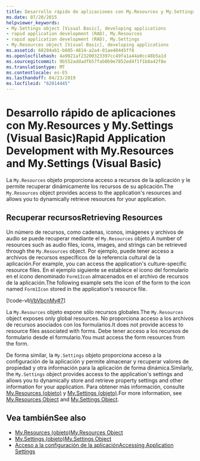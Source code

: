 ```yaml
---
title: Desarrollo rápido de aplicaciones con My.Resources y My.Settings (Visual Basic)
ms.date: 07/20/2015
helpviewer_keywords:
- My.Settings object [Visual Basic], developing applications
- rapid application development (RAD), My.Resources
- rapid application development (RAD), My.Settings
- My.Resources object [Visual Basic], developing applications
ms.assetid: 68284ab1-b685-4814-a2a4-01ae40445ff8
ms.openlocfilehash: 4a9021af23200323397cc49fa1a44a0cc48b5a1d
ms.sourcegitcommit: 9b552addadfb57fab0b9e7852ed4f1f1b8a42f8e
ms.translationtype: MT
ms.contentlocale: es-ES
ms.lasthandoff: 04/23/2019
ms.locfileid: "62014445"
---
```

# <a name="rapid-application-development-with-myresources-and-mysettings-visual-basic"></a><span data-ttu-id="fdef7-102">Desarrollo rápido de aplicaciones con My.Resources y My.Settings (Visual Basic)</span><span class="sxs-lookup"><span data-stu-id="fdef7-102">Rapid Application Development with My.Resources and My.Settings (Visual Basic)</span></span>
<span data-ttu-id="fdef7-103">La `My.Resources` objeto proporciona acceso a recursos de la aplicación y le permite recuperar dinámicamente los recursos de su aplicación.</span><span class="sxs-lookup"><span data-stu-id="fdef7-103">The `My.Resources` object provides access to the application's resources and allows you to dynamically retrieve resources for your application.</span></span>  
  
## <a name="retrieving-resources"></a><span data-ttu-id="fdef7-104">Recuperar recursos</span><span class="sxs-lookup"><span data-stu-id="fdef7-104">Retrieving Resources</span></span>  
 <span data-ttu-id="fdef7-105">Un número de recursos, como cadenas, iconos, imágenes y archivos de audio se puede recuperar mediante el `My.Resources` objeto.</span><span class="sxs-lookup"><span data-stu-id="fdef7-105">A number of resources such as audio files, icons, images, and strings can be retrieved through the `My.Resources` object.</span></span> <span data-ttu-id="fdef7-106">Por ejemplo, puede tener acceso a archivos de recursos específicos de la referencia cultural de la aplicación.</span><span class="sxs-lookup"><span data-stu-id="fdef7-106">For example, you can access the application's culture-specific resource files.</span></span> <span data-ttu-id="fdef7-107">En el ejemplo siguiente se establece el icono del formulario en el icono denominado `Form1Icon` almacenados en el archivo de recursos de la aplicación.</span><span class="sxs-lookup"><span data-stu-id="fdef7-107">The following example sets the icon of the form to the icon named `Form1Icon` stored in the application's resource file.</span></span>  
  
 [!code-vb[VbVbcnMy#7](~/samples/snippets/visualbasic/VS_Snippets_VBCSharp/VbVbcnMy/VB/Class1.vb#7)]  
  
 <span data-ttu-id="fdef7-108">La `My.Resources` objeto expone sólo recursos globales.</span><span class="sxs-lookup"><span data-stu-id="fdef7-108">The `My.Resources` object exposes only global resources.</span></span> <span data-ttu-id="fdef7-109">No proporciona acceso a los archivos de recursos asociados con los formularios.</span><span class="sxs-lookup"><span data-stu-id="fdef7-109">It does not provide access to resource files associated with forms.</span></span> <span data-ttu-id="fdef7-110">Debe tener acceso a los recursos de formulario desde el formulario.</span><span class="sxs-lookup"><span data-stu-id="fdef7-110">You must access the form resources from the form.</span></span>  
  
 <span data-ttu-id="fdef7-111">De forma similar, la `My.Settings` objeto proporciona acceso a la configuración de la aplicación y permite almacenar y recuperar valores de propiedad y otra información para la aplicación de forma dinámica.</span><span class="sxs-lookup"><span data-stu-id="fdef7-111">Similarly, the `My.Settings` object provides access to the application's settings and allows you to dynamically store and retrieve property settings and other information for your application.</span></span> <span data-ttu-id="fdef7-112">Para obtener más información, consulte [My.Resources (objeto)](../../../visual-basic/language-reference/objects/my-resources-object.md) y [My.Settings (objeto)](../../../visual-basic/language-reference/objects/my-settings-object.md).</span><span class="sxs-lookup"><span data-stu-id="fdef7-112">For more information, see [My.Resources Object](../../../visual-basic/language-reference/objects/my-resources-object.md) and [My.Settings Object](../../../visual-basic/language-reference/objects/my-settings-object.md).</span></span>  
  
## <a name="see-also"></a><span data-ttu-id="fdef7-113">Vea también</span><span class="sxs-lookup"><span data-stu-id="fdef7-113">See also</span></span>

- [<span data-ttu-id="fdef7-114">My.Resources (objeto)</span><span class="sxs-lookup"><span data-stu-id="fdef7-114">My.Resources Object</span></span>](../../../visual-basic/language-reference/objects/my-resources-object.md)
- [<span data-ttu-id="fdef7-115">My.Settings (objeto)</span><span class="sxs-lookup"><span data-stu-id="fdef7-115">My.Settings Object</span></span>](../../../visual-basic/language-reference/objects/my-settings-object.md)
- [<span data-ttu-id="fdef7-116">Acceso a la configuración de la aplicación</span><span class="sxs-lookup"><span data-stu-id="fdef7-116">Accessing Application Settings</span></span>](../../../visual-basic/developing-apps/programming/app-settings/index.md)
